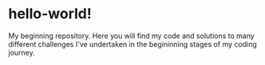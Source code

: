 # hello-world!
My beginning repository.  Here you will find my code and solutions to many different challenges I've undertaken in the begininning stages of my coding journey.  
